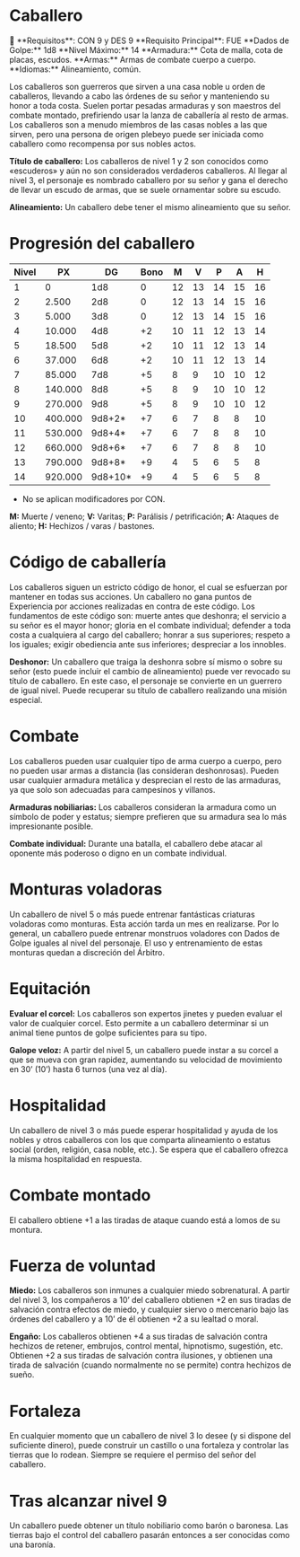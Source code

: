 # Caballero

<aside>
📖 **Requisitos**: CON 9 y DES 9
**Requisito Principal**: FUE
**Dados de Golpe:** 1d8
**Nivel Máximo:** 14
**Armadura:** Cota de malla, cota de placas, escudos.
**Armas:** Armas de combate cuerpo a cuerpo.
**Idiomas:** Alineamiento, común.

</aside>

Los caballeros son guerreros que sirven a una casa noble u orden de caballeros, llevando a cabo las órdenes de su señor y manteniendo su honor a toda costa. Suelen portar pesadas armaduras y son maestros del combate montado, prefiriendo usar la lanza de caballería al resto de armas. Los caballeros son a menudo miembros de las casas nobles a las que sirven, pero una persona de origen plebeyo puede ser iniciada como caballero como recompensa por sus nobles actos.

**Título de caballero:** Los caballeros de nivel 1 y 2 son conocidos como «escuderos» y aún no son considerados verdaderos caballeros. Al llegar al nivel 3, el personaje es nombrado caballero por su señor y gana el derecho de llevar un escudo de armas, que se suele ornamentar sobre su escudo.

**Alineamiento:** Un caballero debe tener el mismo alineamiento que su señor.

# Progresión del caballero

| Nivel | PX | DG | Bono | M | V | P | A | H |
| --- | --- | --- | --- | --- | --- | --- | --- | --- |
| 1 | 0 | 1d8 | 0 | 12 | 13 | 14 | 15 | 16 |
| 2 | 2.500 | 2d8 | 0 | 12 | 13 | 14 | 15 | 16 |
| 3 | 5.000 | 3d8 | 0 | 12 | 13 | 14 | 15 | 16 |
| 4 | 10.000 | 4d8 | +2 | 10 | 11 | 12 | 13 | 14 |
| 5 | 18.500 | 5d8 | +2 | 10 | 11 | 12 | 13 | 14 |
| 6 | 37.000 | 6d8 | +2 | 10 | 11 | 12 | 13 | 14 |
| 7 | 85.000 | 7d8 | +5 | 8 | 9 | 10 | 10 | 12 |
| 8 | 140.000 | 8d8 | +5 | 8 | 9 | 10 | 10 | 12 |
| 9 | 270.000 | 9d8 | +5 | 8 | 9 | 10 | 10 | 12 |
| 10 | 400.000 | 9d8+2* | +7 | 6 | 7 | 8 | 8 | 10 |
| 11 | 530.000 | 9d8+4* | +7 | 6 | 7 | 8 | 8 | 10 |
| 12 | 660.000 | 9d8+6* | +7 | 6 | 7 | 8 | 8 | 10 |
| 13 | 790.000 | 9d8+8* | +9 | 4 | 5 | 6 | 5 | 8 |
| 14 | 920.000 | 9d8+10* | +9 | 4 | 5 | 6 | 5 | 8 |

* No se aplican modificadores por CON.

**M:** Muerte / veneno; **V:** Varitas; **P:** Parálisis / petrificación; **A:** Ataques de aliento; **H:** Hechizos / varas / bastones.

# Código de caballería

Los caballeros siguen un estricto código de honor, el cual se esfuerzan por mantener en todas sus acciones. Un caballero no gana puntos de Experiencia por acciones realizadas en contra de este código. Los fundamentos de este código son: muerte antes que deshonra; el servicio a su señor es el mayor honor; gloria en el combate individual; defender a toda costa a cualquiera al cargo del caballero; honrar a sus superiores; respeto a los iguales; exigir obediencia ante sus inferiores; despreciar a los innobles.

**Deshonor:** Un caballero que traiga la deshonra sobre sí mismo o sobre su señor (esto puede incluir el cambio de alineamiento) puede ver revocado su título de caballero. En este caso, el personaje se convierte en un guerrero de igual nivel. Puede recuperar su título de caballero realizando una misión especial.

# Combate

Los caballeros pueden usar cualquier tipo de arma cuerpo a cuerpo, pero no pueden usar armas a distancia (las consideran deshonrosas). Pueden usar cualquier armadura metálica y desprecian el resto de las armaduras, ya que solo son adecuadas para campesinos y villanos.

**Armaduras nobiliarias:** Los caballeros consideran la armadura como un símbolo de poder y estatus; siempre prefieren que su armadura sea lo más impresionante posible.

**Combate individual:** Durante una batalla, el caballero debe atacar al oponente más poderoso o digno en un combate individual.

# Monturas voladoras

Un caballero de nivel 5 o más puede entrenar fantásticas criaturas voladoras como monturas. Esta acción tarda un mes en realizarse. Por lo general, un caballero puede entrenar monstruos voladores con Dados de Golpe iguales al nivel del personaje. El uso y entrenamiento de estas monturas quedan a discreción del Árbitro.

# Equitación

**Evaluar el corcel:** Los caballeros son expertos jinetes y pueden evaluar el valor de cualquier corcel. Esto permite a un caballero determinar si un animal tiene puntos de golpe suficientes para su tipo.

**Galope veloz:** A partir del nivel 5, un caballero puede instar a su corcel a que se mueva con gran rapidez, aumentando su velocidad de movimiento en 30’ (10’) hasta 6 turnos (una vez al día).

# Hospitalidad

Un caballero de nivel 3 o más puede esperar hospitalidad y ayuda de los nobles y otros caballeros con los que comparta alineamiento o estatus social (orden, religión, casa noble, etc.). Se espera que el caballero ofrezca la misma hospitalidad en respuesta.

# Combate montado

El caballero obtiene +1 a las tiradas de ataque cuando está a lomos de su montura.

# Fuerza de voluntad

**Miedo:** Los caballeros son inmunes a cualquier miedo sobrenatural. A partir del nivel 3, los compañeros a 10’ del caballero obtienen +2 en sus tiradas de salvación contra efectos de miedo, y cualquier siervo o mercenario bajo las órdenes del caballero y a 10’ de él obtienen +2 a su lealtad o moral.

**Engaño:** Los caballeros obtienen +4 a sus tiradas de salvación contra hechizos de retener, embrujos, control mental, hipnotismo, sugestión, etc. Obtienen +2 a sus tiradas de salvación contra ilusiones, y obtienen una tirada de salvación (cuando normalmente no se permite) contra hechizos de sueño.

# Fortaleza

En cualquier momento que un caballero de nivel 3 lo desee (y si dispone del suficiente dinero), puede construir un castillo o una fortaleza y controlar las tierras que lo rodean. Siempre se requiere el permiso del señor del caballero.

# Tras alcanzar nivel 9

Un caballero puede obtener un título nobiliario como barón o baronesa. Las tierras bajo el control del caballero pasarán entonces a ser conocidas como una baronía.